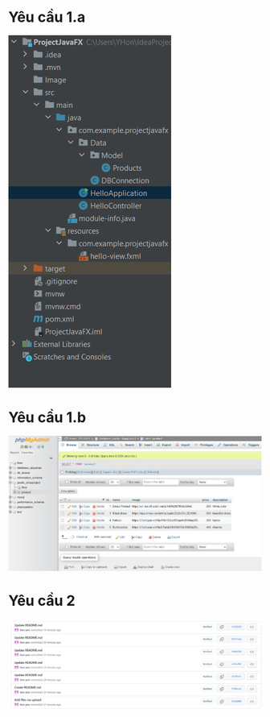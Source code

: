 # Yêu cầu 1.a<br>
![](https://github.com/hon-pnv/JavaFX/blob/main/ProjectJavaFX/Image/Image1a.PNG)
# Yêu cầu 1.b<br>
![](https://github.com/hon-pnv/JavaFX/blob/main/ProjectJavaFX/Image/Image1b.PNG)
# Yêu cầu 2<br>
![](https://github.com/hon-pnv/JavaFX/blob/main/ProjectJavaFX/Image/Y%C3%AAu%20c%E1%BA%A7u%202.PNG)
